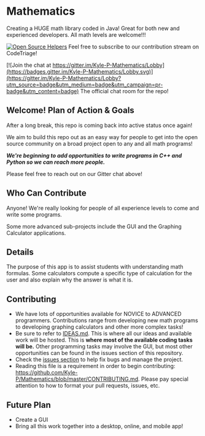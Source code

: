 # Mathematics
Creating a HUGE math library coded in Java! Great for both new and experienced developers. All math levels are welcome!!!

[![Open Source Helpers](https://www.codetriage.com/kyle-p/mathematics/badges/users.svg)](https://www.codetriage.com/kyle-p/mathematics)
Feel free to subscribe to our contribution stream on CodeTriage!

[![Join the chat at https://gitter.im/Kyle-P-Mathematics/Lobby](https://badges.gitter.im/Kyle-P-Mathematics/Lobby.svg)](https://gitter.im/Kyle-P-Mathematics/Lobby?utm_source=badge&utm_medium=badge&utm_campaign=pr-badge&utm_content=badge) The official chat room for the repo!

## Welcome! Plan of Action & Goals
After a long break, this repo is coming back into active status once again!

We aim to build this repo out as an easy way for people to get into the open source community on a broad project open to any and all math programs!

***We're beginning to add opportunities to write programs in C++ and Python so we can reach more people.***

Please feel free to reach out on our Gitter chat above!

## Who Can Contribute
Anyone! We're really looking for people of all experience levels to come and write some programs.

Some more advanced sub-projects include the GUI and the Graphing Calculator applications.


## Details
The purpose of this app is to assist students with understanding math formulas. Some calculators compute a specific type of calculation for the user and also explain why the answer is what it is.

## Contributing
- We have lots of opportunities available for NOVICE to ADVANCED programmers. Contributions range from developing new math programs to developing graphing calculators and other more complex tasks!
- Be sure to refer to [IDEAS.md](https://github.com/Kyle-P/Mathematics/blob/master/IDEAS.md). This is where all our ideas and available work will be hosted. This is **where most of the available coding tasks will be.** Other programming tasks may involve the GUI, but most other opportunities can be found in the issues section of this repository.
- Check the [issues section](https://github.com/Kyle-P/Mathematics/issues) to help fix bugs and manage the project.
- Reading this file is a requirement in order to begin contributing: https://github.com/Kyle-P/Mathematics/blob/master/CONTRIBUTING.md. Please pay special attention to how to format your pull requests, issues, etc.

## Future Plan
- Create a GUI
- Bring all this work together into a desktop, online, and mobile app!
